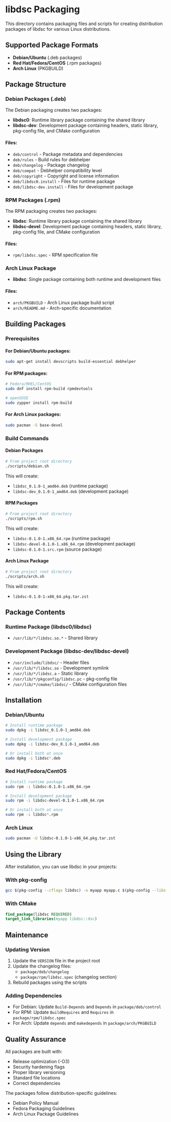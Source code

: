 # libdsc Packaging

This directory contains packaging files and scripts for creating distribution packages of libdsc for various Linux distributions.

## Supported Package Formats

- **Debian/Ubuntu** (.deb packages)
- **Red Hat/Fedora/CentOS** (.rpm packages)
- **Arch Linux** (PKGBUILD)

## Package Structure

### Debian Packages (.deb)

The Debian packaging creates two packages:

- **libdsc0**: Runtime library package containing the shared library
- **libdsc-dev**: Development package containing headers, static library, pkg-config file, and CMake configuration

#### Files:
- `deb/control` - Package metadata and dependencies
- `deb/rules` - Build rules for debhelper
- `deb/changelog` - Package changelog
- `deb/compat` - Debhelper compatibility level
- `deb/copyright` - Copyright and license information
- `deb/libdsc0.install` - Files for runtime package
- `deb/libdsc-dev.install` - Files for development package

### RPM Packages (.rpm)

The RPM packaging creates two packages:

- **libdsc**: Runtime library package containing the shared library
- **libdsc-devel**: Development package containing headers, static library, pkg-config file, and CMake configuration

#### Files:
- `rpm/libdsc.spec` - RPM specification file

### Arch Linux Package

- **libdsc**: Single package containing both runtime and development files

#### Files:
- `arch/PKGBUILD` - Arch Linux package build script
- `arch/README.md` - Arch-specific documentation

## Building Packages

### Prerequisites

#### For Debian/Ubuntu packages:
```bash
sudo apt-get install devscripts build-essential debhelper
```

#### For RPM packages:
```bash
# Fedora/RHEL/CentOS
sudo dnf install rpm-build rpmdevtools

# openSUSE
sudo zypper install rpm-build
```

#### For Arch Linux packages:
```bash
sudo pacman -S base-devel
```

### Build Commands

#### Debian Packages
```bash
# From project root directory
./scripts/debian.sh
```

This will create:
- `libdsc_0.1.0-1_amd64.deb` (runtime package)
- `libdsc-dev_0.1.0-1_amd64.deb` (development package)

#### RPM Packages
```bash
# From project root directory
./scripts/rpm.sh
```

This will create:
- `libdsc-0.1.0-1.x86_64.rpm` (runtime package)
- `libdsc-devel-0.1.0-1.x86_64.rpm` (development package)
- `libdsc-0.1.0-1.src.rpm` (source package)

#### Arch Linux Package
```bash
# From project root directory
./scripts/arch.sh
```

This will create:
- `libdsc-0.1.0-1-x86_64.pkg.tar.zst`

## Package Contents

### Runtime Package (libdsc0/libdsc)
- `/usr/lib/*/libdsc.so.*` - Shared library

### Development Package (libdsc-dev/libdsc-devel)
- `/usr/include/libdsc/` - Header files
- `/usr/lib/*/libdsc.so` - Development symlink
- `/usr/lib/*/libdsc.a` - Static library
- `/usr/lib/*/pkgconfig/libdsc.pc` - pkg-config file
- `/usr/lib/*/cmake/libdsc/` - CMake configuration files

## Installation

### Debian/Ubuntu
```bash
# Install runtime package
sudo dpkg -i libdsc_0.1.0-1_amd64.deb

# Install development package
sudo dpkg -i libdsc-dev_0.1.0-1_amd64.deb

# Or install both at once
sudo dpkg -i libdsc*.deb
```

### Red Hat/Fedora/CentOS
```bash
# Install runtime package
sudo rpm -i libdsc-0.1.0-1.x86_64.rpm

# Install development package
sudo rpm -i libdsc-devel-0.1.0-1.x86_64.rpm

# Or install both at once
sudo rpm -i libdsc*.rpm
```

### Arch Linux
```bash
sudo pacman -U libdsc-0.1.0-1-x86_64.pkg.tar.zst
```

## Using the Library

After installation, you can use libdsc in your projects:

### With pkg-config
```bash
gcc $(pkg-config --cflags libdsc) -o myapp myapp.c $(pkg-config --libs libdsc)
```

### With CMake
```cmake
find_package(libdsc REQUIRED)
target_link_libraries(myapp libdsc::dsc)
```

## Maintenance

### Updating Version

1. Update the `VERSION` file in the project root
2. Update the changelog files:
   - `package/deb/changelog`
   - `package/rpm/libdsc.spec` (changelog section)
3. Rebuild packages using the scripts

### Adding Dependencies

- For Debian: Update `Build-Depends` and `Depends` in `package/deb/control`
- For RPM: Update `BuildRequires` and `Requires` in `package/rpm/libdsc.spec`
- For Arch: Update `depends` and `makedepends` in `package/arch/PKGBUILD`

## Quality Assurance

All packages are built with:
- Release optimization (-O3)
- Security hardening flags
- Proper library versioning
- Standard file locations
- Correct dependencies

The packages follow distribution-specific guidelines:
- Debian Policy Manual
- Fedora Packaging Guidelines
- Arch Linux Package Guidelines
